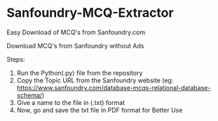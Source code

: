 # Sanfoundry-MCQ-Extractor
Easy Download of MCQ's from Sanfoundry.com

Download MCQ's from Sanfoundry without Ads

Steps:
1. Run the Python(.py) file from the repository
2. Copy the Topic URL from the Sanfoundry website (eg: https://www.sanfoundry.com/database-mcqs-relational-database-schema/)
3. Give a name to the file in (.txt) format
4. Now, go and save the txt file in PDF format for Better Use
